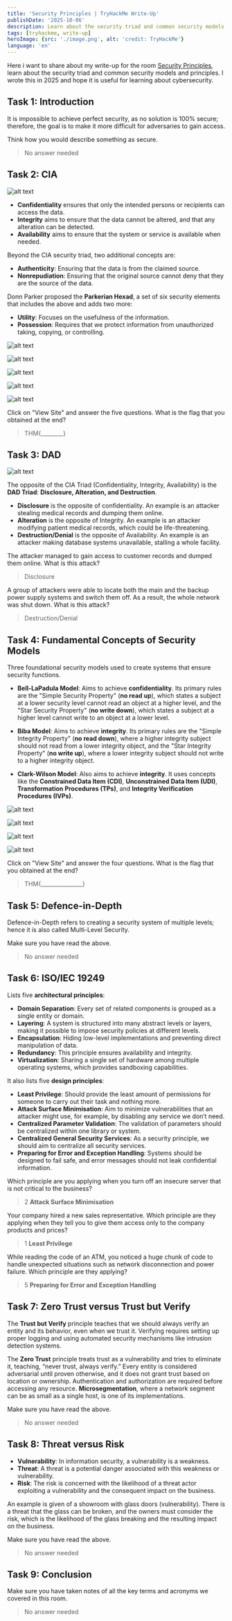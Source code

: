 ```yaml
---
title: 'Security Principles | TryHackMe Write-Up'
publishDate: '2025-10-06'
description: Learn about the security triad and common security models and principles.
tags: [tryhackme, write-up]
heroImage: {src: './image.png', alt: 'credit: TryHackMe'}
language: 'en'
---
```

Here i want to share about my write-up for the room [Security Principles](https://tryhackme.com/room/flarevmarsenaloftools), learn about the security triad and common security models and principles. I wrote this in 2025 and hope it is useful for learning about cybersecurity.

## Task 1: Introduction

It is impossible to achieve perfect security, as no solution is 100% secure; therefore, the goal is to make it more difficult for adversaries to gain access.

Think how you would describe something as secure.
>No answer needed

## Task 2: CIA

![alt text](image-6.png)

* **Confidentiality** ensures that only the intended persons or recipients can access the data.
* **Integrity** aims to ensure that the data cannot be altered, and that any alteration can be detected.
* **Availability** aims to ensure that the system or service is available when needed.

Beyond the CIA security triad, two additional concepts are:

* **Authenticity**: Ensuring that the data is from the claimed source.
* **Nonrepudiation**: Ensuring that the original source cannot deny that they are the source of the data.

Donn Parker proposed the **Parkerian Hexad**, a set of six security elements that includes the above and adds two more:

* **Utility**: Focuses on the usefulness of the information.
* **Possession**: Requires that we protect information from unauthorized taking, copying, or controlling.

![alt text](image-1.png)

![alt text](image-2.png)

![alt text](image-3.png)

![alt text](image-4.png)

![alt text](image-5.png)

Click on "View Site" and answer the five questions. What is the flag that you obtained at the end?
>THM{________}

## Task 3: DAD

![alt text](image-7.png)

The opposite of the CIA Triad (Confidentiality, Integrity, Availability) is the **DAD Triad**: **Disclosure, Alteration, and Destruction**.

* **Disclosure** is the opposite of confidentiality. An example is an attacker stealing medical records and dumping them online.
* **Alteration** is the opposite of Integrity. An example is an attacker modifying patient medical records, which could be life-threatening.
* **Destruction/Denial** is the opposite of Availability. An example is an attacker making database systems unavailable, stalling a whole facility.

The attacker managed to gain access to customer records and dumped them online. What is this attack?
>Disclosure

A group of attackers were able to locate both the main and the backup power supply systems and switch them off. As a result, the whole network was shut down. What is this attack?
>Destruction/Denial

## Task 4: Fundamental Concepts of Security Models

Three foundational security models used to create systems that ensure security functions.

* **Bell-LaPadula Model**: Aims to achieve **confidentiality**. Its primary rules are the "Simple Security Property" (**no read up**), which states a subject at a lower security level cannot read an object at a higher level, and the "Star Security Property" (**no write down**), which states a subject at a higher level cannot write to an object at a lower level.

* **Biba Model**: Aims to achieve **integrity**. Its primary rules are the "Simple Integrity Property" (**no read down**), where a higher integrity subject should not read from a lower integrity object, and the "Star Integrity Property" (**no write up**), where a lower integrity subject should not write to a higher integrity object.

* **Clark-Wilson Model**: Also aims to achieve **integrity**. It uses concepts like the **Constrained Data Item (CDI)**, **Unconstrained Data Item (UDI)**, **Transformation Procedures (TPs)**, and **Integrity Verification Procedures (IVPs)**.

![alt text](image-8.png)

![alt text](image-9.png)

![alt text](image-10.png)

![alt text](image-11.png)

Click on "View Site" and answer the four questions. What is the flag that you obtained at the end?
>THM{_______________}

## Task 5: Defence-in-Depth

Defence-in-Depth refers to creating a security system of multiple levels; hence it is also called Multi-Level Security.

Make sure you have read the above.
>No answer needed

## Task 6: ISO/IEC 19249

Lists five **architectural principles**:

* **Domain Separation**: Every set of related components is grouped as a single entity or domain.
* **Layering**: A system is structured into many abstract levels or layers, making it possible to impose security policies at different levels.
* **Encapsulation**: Hiding low-level implementations and preventing direct manipulation of data.
* **Redundancy**: This principle ensures availability and integrity.
* **Virtualization**: Sharing a single set of hardware among multiple operating systems, which provides sandboxing capabilities.

It also lists five **design principles**:

* **Least Privilege**: Should provide the least amount of permissions for someone to carry out their task and nothing more.
* **Attack Surface Minimisation**: Aim to minimize vulnerabilities that an attacker might use, for example, by disabling any service we don’t need.
* **Centralized Parameter Validation**: The validation of parameters should be centralized within one library or system.
* **Centralized General Security Services**: As a security principle, we should aim to centralize all security services.
* **Preparing for Error and Exception Handling**: Systems should be designed to fail safe, and error messages should not leak confidential information.

Which principle are you applying when you turn off an insecure server that is not critical to the business?
>2 **Attack Surface Minimisation**

Your company hired a new sales representative. Which principle are they applying when they tell you to give them access only to the company products and prices?
>1 **Least Privilege**

While reading the code of an ATM, you noticed a huge chunk of code to handle unexpected situations such as network disconnection and power failure. Which principle are they applying?
>5 **Preparing for Error and Exception Handling**

## Task 7: Zero Trust versus Trust but Verify

The **Trust but Verify** principle teaches that we should always verify an entity and its behavior, even when we trust it. Verifying requires setting up proper logging and using automated security mechanisms like intrusion detection systems.

The **Zero Trust** principle treats trust as a vulnerability and tries to eliminate it, teaching, “never trust, always verify.” Every entity is considered adversarial until proven otherwise, and it does not grant trust based on location or ownership. Authentication and authorization are required before accessing any resource. **Microsegmentation**, where a network segment can be as small as a single host, is one of its implementations.

Make sure you have read the above.
>No answer needed

## Task 8: Threat versus Risk

* **Vulnerability**: In information security, a vulnerability is a weakness.
* **Threat**: A threat is a potential danger associated with this weakness or vulnerability.
* **Risk**: The risk is concerned with the likelihood of a threat actor exploiting a vulnerability and the consequent impact on the business.

An example is given of a showroom with glass doors (vulnerability). There is a threat that the glass can be broken, and the owners must consider the risk, which is the likelihood of the glass breaking and the resulting impact on the business.

Make sure you have read the above.
>No answer needed

## Task 9: Conclusion

Make sure you have taken notes of all the key terms and acronyms we covered in this room.
>No answer needed
